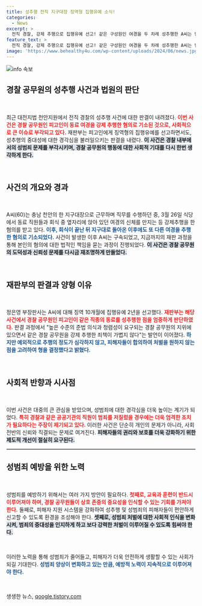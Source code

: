 ```yaml
---
title: 성추행 전직 지구대장 징역형 집행유예 소식!
categories:
  - News
excerpt: >
  전직 경찰, 강제 추행으로 집행유예 선고! 같은 구성원인 여경을 두 차례 성추행한 A씨는 법원의 엄중한 경고를 피했다. 형량의 미묘한 교훈, 그 배경은? 클릭해 자세히 알아보세요!
feature_text: >
  전직 경찰, 강제 추행으로 집행유예 선고! 같은 구성원인 여경을 두 차례 성추행한 A씨는 법원의 엄중한 경고를 피했다. 형량의 미묘한 교훈, 그 배경은? 클릭해 자세히 알아보세요!
image: 'https://www.behealthy4u.com/wp-content/uploads/2024/06/news.jpg'
---
```


<p><img src="https://www.behealthy4u.com/wp-content/uploads/2024/06/news.jpg" alt="info 속보" /></p>

<h2 data-ke-size="size26">경찰 공무원의 성추행 사건과 법원의 판단</h2>

<p data-ke-size="size16">&nbsp;</p>

<p>최근 대전지법 천안지원에서 전직 경찰의 성추행 사건에 대한 판결이 내려졌다. <b><span style="color: #ee2323;">이번 사건은 경찰 공무원인 피고인이 동료 여경을 강제 추행한 혐의로 기소된 것으로, 사회적으로 큰 이슈로 부각되고 있다.</span></b> 재판부는 피고인에게 징역형의 집행유예를 선고하면서도, 성추행의 중대성에 대한 경각심을 불러일으키는 판결을 내렸다. <b><span style="background-color: #21538527;">이 사건은 경찰 내부에서의 성범죄 문제를 부각시키며, 경찰 공무원의 행동에 대한 사회적 기대를 다시 한번 생각하게 한다.</span></b> </p>

<p data-ke-size="size16">&nbsp;</p>

<h2 data-ke-size="size26">사건의 개요와 경과</h2>

<p data-ke-size="size16">&nbsp;</p>

<p>A씨(60)는 충남 천안의 한 지구대장으로 근무하며 직무를 수행하던 중, 3월 26일 식당에서 동료 직원들과 회식 중 옆자리에 앉아 있던 여경의 신체를 만지는 등 강제추행을 한 혐의를 받고 있다. <b><span style="color: #1a5490;">이후, 회식이 끝난 뒤 지구대로 돌아온 이후에도 또 다른 여경을 추행한 혐의로 기소되었다.</span></b> 사건이 발생한 이후 A씨는 구속되었고, 지금까지의 재판 과정을 통해 본인의 혐의에 대한 법적인 책임을 묻는 과정이 진행되었다. <b><span style="background-color: #21538527;">이 사건은 경찰 공무원의 도덕성과 신뢰성 문제를 다시금 재조명하게 만들었다.</span></b></p>

<p data-ke-size="size16">&nbsp;</p>

<h2 data-ke-size="size26">재판부의 판결과 양형 이유</h2>

<p data-ke-size="size16">&nbsp;</p>

<p>정은영 부장판사는 A씨에 대해 징역 10개월에 집행유예 2년을 선고했다. <b><span style="color: #ee2323;">재판부는 해당 사건에서 경찰 공무원인 피고인이 같은 직종의 동료를 성추행한 점을 엄중하게 판단하였다.</span></b>  판결 과정에서 "높은 수준의 준법 의식과 청렴성이 요구되는 경찰 공무원의 지위에 있으면서 같은 경찰 공무원을 강제 추행한 죄책이 가볍지 않다"는 발언이 이어졌다. <b><span style="color: #1a5490;">하지만 예외적으로 추행의 정도가 심각하지 않고, 피해자들이 합의하여 처벌을 원하지 않는 점을 고려하여 형을 결정했다고 밝혔다.</span></b></p>

<p data-ke-size="size16">&nbsp;</p>

<h2 data-ke-size="size26">사회적 반향과 시사점</h2>

<p data-ke-size="size16">&nbsp;</p>

<p>이번 사건은 대중의 큰 관심을 받았으며, 성범죄에 대한 경각심을 더욱 높이는 계기가 되었다. <b><span style="color: #ee2323;">특히 경찰과 같은 공공기관의 직원이 범죄를 저질렀을 경우에는 더욱 엄격한 조치가 필요하다는 주장이 제기되고 있다.</span></b> 이러한 사건은 단순히 개인의 문제가 아니라, 사회 전반의 신뢰와 직결되는 문제로 여겨진다. <b><span style="background-color: #21538527;">피해자들의 권리와 보호를 더욱 강화하기 위한 제도적 개선이 절실히 요구된다.</span></b></p>

<hr style="border: 1px solid #ccc;"/>

<h2 data-ke-size="size26">성범죄 예방을 위한 노력</h2>

<p data-ke-size="size16">&nbsp;</p>

<p>성범죄를 예방하기 위해서는 여러 가지 방안이 필요하다. <b><span style="color: #ee2323;">첫째로, 교육과 훈련이 반드시 이루어져야 하며, 경찰 공무원들이 상호 존중의 중요성을 인식할 수 있는 기회를 가져야 한다.</span></b> 둘째로, 피해자 지원 시스템을 강화하여 성추행 및 성범죄의 피해자들이 편안하게 신고할 수 있도록 환경을 조성해야 한다. <b><span style="background-color: #21538527;">셋째로, 성범죄 처벌에 대한 사회적 인식을 변화시켜, 범죄의 중대성을 인지하게 하고 보다 강력한 처벌이 이루어질 수 있도록 힘써야 한다.</span></b></p>

<p data-ke-size="size16">&nbsp;</p>

<p>이러한 노력을 통해 성범죄가 줄어들고, 피해자가 더욱 안전하게 생활할 수 있는 사회가 되길 기대한다. <b><span style="color: #1a5490;">성범죄 양상이 변화하고 있는 만큼, 예방적 노력이 지속적으로 이루어져야 한다.</span></b> </p>

<p data-ke-size="size16">&nbsp;</p>
생생한 뉴스, <a href="https://qoogle.tistory.com" rel="dofollow">qoogle.tistory.com</a>


